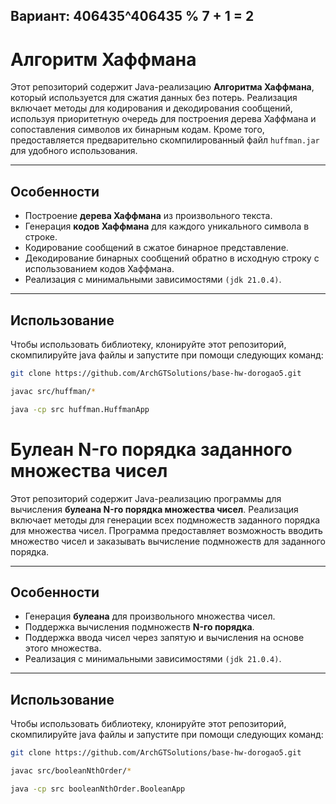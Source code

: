 ## Вариант: 406435^406435 % 7 + 1 = 2

# Алгоритм Хаффмана

Этот репозиторий содержит Java-реализацию **Алгоритма Хаффмана**, который используется для сжатия данных без потерь. Реализация включает методы для кодирования и декодирования сообщений, используя приоритетную очередь для построения дерева Хаффмана и сопоставления символов их бинарным кодам. Кроме того, предоставляется предварительно скомпилированный файл `huffman.jar` для удобного использования.

---

## Особенности

- Построение **дерева Хаффмана** из произвольного текста.
- Генерация **кодов Хаффмана** для каждого уникального символа в строке.
- Кодирование сообщений в сжатое бинарное представление.
- Декодирование бинарных сообщений обратно в исходную строку с использованием кодов Хаффмана.
- Реализация с минимальными зависимостями `(jdk 21.0.4)`.

---

## Использование

Чтобы использовать библиотеку, клонируйте этот репозиторий, скомпилируйте java файлы и запустите при помощи следующих команд:

```bash
git clone https://github.com/ArchGTSolutions/base-hw-dorogao5.git
```
```bash
javac src/huffman/*
```
```bash
java -cp src huffman.HuffmanApp
```

# Булеан N-го порядка заданного множества чисел

Этот репозиторий содержит Java-реализацию программы для вычисления **булеана N-го порядка множества чисел**. 
Реализация включает методы для генерации всех подмножеств заданного порядка для множества чисел. 
Программа предоставляет возможность вводить множество чисел и заказывать вычисление подмножеств для заданного порядка.

---

## Особенности

- Генерация **булеана** для произвольного множества чисел.
- Поддержка вычисления подмножеств **N-го порядка**.
- Поддержка ввода чисел через запятую и вычисления на основе этого множества.
- Реализация с минимальными зависимостями `(jdk 21.0.4)`.

---

## Использование

Чтобы использовать библиотеку, клонируйте этот репозиторий, скомпилируйте java файлы и запустите при помощи следующих команд:

```bash
git clone https://github.com/ArchGTSolutions/base-hw-dorogao5.git
```
```bash
javac src/booleanNthOrder/* 
```
```bash
java -cp src booleanNthOrder.BooleanApp 
```
